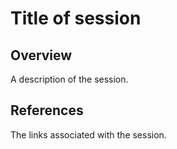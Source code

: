 # Title of session
## Overview

A description of the session.

## References

The links associated with the session.
